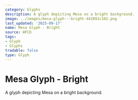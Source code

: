 ```yaml
---
category: Glyphs
description: A glyph depicting Mesa on a bright background.
image: ../images/mesa-glyph---bright-442091c102.png
last_updated: '2025-09-17'
name: Mesa Glyph - Bright
source: WFCD
tags:
- Glyph
- Glyphs
tradable: false
type: Glyph
---
```


# Mesa Glyph - Bright

A glyph depicting Mesa on a bright background.

